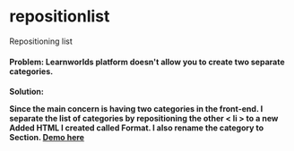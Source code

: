 # repositionlist
Repositioning list

<h4>Problem:</a>
Learnworlds platform doesn't allow you to create two separate categories.

<h4>Solution:</a>

<p>Since the main concern is having two categories in the front-end. I separate the list of categories by repositioning the other < li > to a new Added HTML I created called Format. I also rename the category to Section. <a href="https://codepen.io/angelicsanoy/pen/WNKZvKa">Demo here</a></p>
